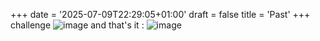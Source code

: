 +++
date = '2025-07-09T22:29:05+01:00'
draft = false
title = 'Past'
+++
challenge
![image](https://github.com/user-attachments/assets/75354ff4-541d-4765-aecd-00c4758c8242)
and that's it :
![image](https://github.com/user-attachments/assets/b0a6b93e-cd04-4e7d-826d-2cbe7bcc8e9b)
